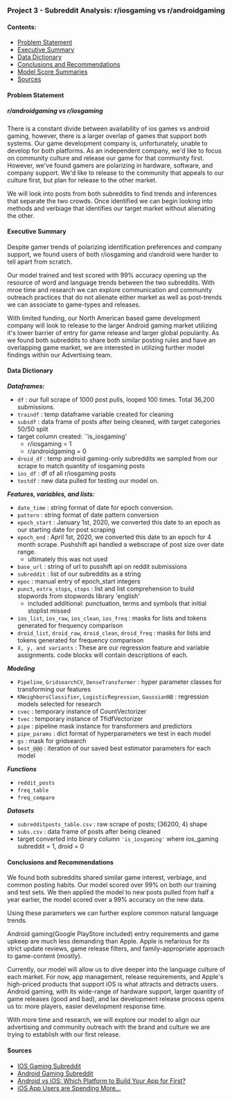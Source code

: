 ### Project 3 - Subreddit Analysis: r/iosgaming vs r/androidgaming

#### Contents:
- [Problem Statement](#Problem-Statement)
- [Executive Summary](#Executive-Summary)
- [Data Dictionary](#Data-Dictionary)
- [Conclusions and Recommendations](#Conclusions-and-Recommendations)
- [Model Score Summaries](#Model-Score-Summaries)
- [Sources](#Sources)

#### Problem Statement
##### r/androidgaming vs r/iosgaming
There is a constant divide between availability of ios games vs android gaming, however, there is a larger overlap of games that support both systems. Our game development company is, unfortunately, unable to develop for both platforms. As an independent company, we'd like to focus on community culture and release our game for that community first. However, we've found gamers are polarizing in hardware, software, and company support. We'd like to release to the community that appeals to our culture first, but plan for release to the other market.


We will look into posts from both subreddits to find trends and inferences that separate the two crowds. Once identified we can begin looking into methods and verbiage that identifies our target market without alienating the other.


#### Executive Summary
Despite gamer trends of polarizing identification preferences and company support, we found users of both r/iosgaming and r/android were harder to tell apart from scratch.

Our model trained and test scored with 99% accuracy opening up the resource of word and language trends between the two subreddits. With mroe time and research we can explore communication and community outreach practices that do not alienate either market as well as post-trends we can associate to game-types and releases.

With limited funding, our North American based game development company will look to release to the larger Android gaming market utilizing it's lower barrier of entry for game release and larger global popularity. As we found both subreddits to share both similar posting rules and have an overlapping game market, we are interested in utilizing further model findings within our Advertising team.

#### Data Dictionary
***Dataframes:***
- `df` : our full scrape of 1000 post pulls, looped 100 times. Total 36,200 submissions.
- `traindf` : temp dataframe variable created for cleaning
- `subsdf` : data frame of posts after being cleaned, with target categories 50/50 split
 - target column created: `'is_iosgaming'
    - r/iosgaming = 1
    - r/androidgaming = 0
- `droid_df` : temp android gaming-only subreddits we sampled from our scrape to match quantity of iosgaming posts
- `ios_df` : df of all r/iosgaming posts
- `testdf` : new data pulled for testing our model on.    

***Features, variables, and lists:***
- `date_time` : string format of date for epoch conversion.
- `pattern` : string format of date pattern conversion
- `epoch_start` : January 1st, 2020, we converted this date to an epoch as our starting date for post scraping
- `epoch_end` : April 1st, 2020, we converted this date to an epoch for 4 month scrape. Pushshift api handled a webscrape of post size over date range.
    - ultimately this was not used
- `base_url` : string of url to pusshift api on reddit submissions
- `subreddit` : list of our subreddits as a string
- `epoc` : manual entry of epoch_start integers
- `punct`, `extra_stops`, `stops` : list and list comprehension to build stopwords from stopwords library 'english'
    - included additional: punctuation, terms and symbols that initial stoplist missed
- `ios_list`, `ios_raw`, `ios_clean`, `ios_freq` : masks for lists and tokens generated for frequency comparison
- `droid_list`, `droid_raw`, `droid_clean`, `droid_freq` : masks for lists and tokens generated for frequency comparison
- `X, y, and variants` : These are our regression feature and variable assignments. code blocks will contain descriptions of each.

***Modeling***
- `Pipeline`, `GridsearchCV`, `DenseTransformer` : hyper parameter classes for transforming our features
- `KNeighborsClassifier`, `LogisticRegression`, `GaussianNB` : regression models selected for research
- `cvec` : temporary instance of CountVectorizer
- `tvec` : temporary instance of TfidfVectorizer
- `pipe` : pipeline mask instance for transformers and predictors
- `pipe_params` : dict format of hyperparameters we test in each model
- `gs` : mask for gridsearch
- `best_@@@` : iteration of our saved best estimator parameters for each model


***Functions***
- `reddit_posts`
- `freq_table`
- `freq_compare`

***Datasets***
- `subredditposts_table.csv` : raw scrape of posts; (36200, 4) shape
- `subs.csv` : data frame of posts after being cleaned
 - target converted into binary column `'is_iosgaming'` where ios_gaming subreddit = 1, droid = 0




#### Conclusions and Recommendations
We found both subreddits shared similar game interest, verbiage, and common posting habits. Our model scored over 99% on both our training and test sets. We then applied the model to new posts pulled from half a year earlier, the model scored over a 99% accuracy on the new data.

Using these parameters we can further explore common natural language trends.

Android gaming(Google PlayStore included) entry requirements and game upkeep are much less demanding than Apple. Apple is nefarious for its strict update reviews, game release filters, and family-appropriate approach to game-content (mostly).

Currently, our model will allow us to dive deeper into the language culture of each market. For now, app management, release requirements, and Apple's high-priced products that support iOS is what attracts and detracts users. Android gaming, with its wide-range of hardware support, larger quantity of game releases (good and bad), and lax development release process opens us to: more players, easier development response time.

With more time and research, we will explore our model to align our advertising and community outreach with the brand and culture we are trying to establish with our first release.

#### Sources
- [IOS Gaming Subreddit](#https://www.reddit.com/r/iosgaming/)
- [Android Gaming Subreddit](#https://www.reddit.com/r/androidgaming/)
- [Android vs iOS: Which Platform to Build Your App for First?](#https://themanifest.com/mobile-apps/android-vs-ios-which-platform-build-your-app-first)
- [iOS App Users are Spending More...](#https://www.businessinsider.com/ios-app-users-are-spending-more-2017-5)
